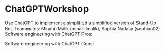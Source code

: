 # ChatGPTWorkshop
Use ChatGPT to implement a simplified a simplified version of Stand-Up Bot.
Teammates: Minahil Malik (minahilmalik), Sophia Nadasy (sophian02)
Software engineering with ChatGPT Pros:
  
Software engineering with ChatGPT Cons:
  
